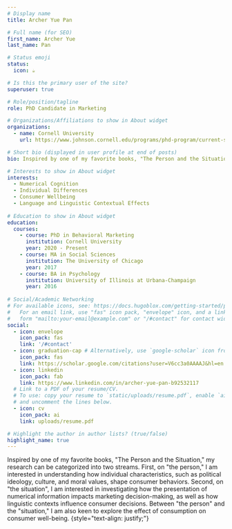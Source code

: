 ```yaml
---
# Display name
title: Archer Yue Pan

# Full name (for SEO)
first_name: Archer Yue
last_name: Pan

# Status emoji
status:
  icon: ☕️

# Is this the primary user of the site?
superuser: true

# Role/position/tagline
role: PhD Candidate in Marketing

# Organizations/Affiliations to show in About widget
organizations:
  - name: Cornell University
    url: https://www.johnson.cornell.edu/programs/phd-program/current-students/yp388/

# Short bio (displayed in user profile at end of posts)
bio: Inspired by one of my favorite books, "The Person and the Situation," my research can be categorized into two streams. First, on "the person," I am interested in understanding how individual characteristics, such as political ideology, culture, and moral values, shape consumer behaviors. Second, on "the situation", I am interested in investigating how the presentation of numerical information impacts marketing decision-making, as well as how linguistic contexts influence consumer decisions. Between "the person" and the "situation," I am also keen to explore the effect of consumption on consumer well-being.

# Interests to show in About widget
interests:
  - Numerical Cognition
  - Individual Differences
  - Consumer Wellbeing
  - Language and Linguistic Contextual Effects
    
# Education to show in About widget
education:
  courses:
    - course: PhD in Behavioral Marketing
      institution: Cornell University
      year: 2020 - Present
    - course: MA in Social Sciences
      institution: The University of Chicago
      year: 2017
    - course: BA in Psychology
      institution: University of Illinois at Urbana-Champaign
      year: 2016
      
# Social/Academic Networking
# For available icons, see: https://docs.hugoblox.com/getting-started/page-builder/#icons
#   For an email link, use "fas" icon pack, "envelope" icon, and a link in the
#   form "mailto:your-email@example.com" or "/#contact" for contact widget.
social:
  - icon: envelope
    icon_pack: fas
    link: '/#contact'
  - icon: graduation-cap # Alternatively, use `google-scholar` icon from `ai` icon pack
    icon_pack: fas
    link: https://scholar.google.com/citations?user=V6cc3a0AAAAJ&hl=en
  - icon: linkedin
    icon_pack: fab
    link: https://www.linkedin.com/in/archer-yue-pan-b92532117
  # Link to a PDF of your resume/CV.
  # To use: copy your resume to `static/uploads/resume.pdf`, enable `ai` icons in `params.yaml`,
  # and uncomment the lines below.
  - icon: cv
    icon_pack: ai
    link: uploads/resume.pdf

# Highlight the author in author lists? (true/false)
highlight_name: true
---
```


Inspired by one of my favorite books, "The Person and the Situation," my research can be categorized into two streams. First, on "the person," I am interested in understanding how individual characteristics, such as political ideology, culture, and moral values, shape consumer behaviors. Second, on "the situation", I am interested in investigating how the presentation of numerical information impacts marketing decision-making, as well as how linguistic contexts influence consumer decisions. Between "the person" and the "situation," I am also keen to explore the effect of consumption on consumer well-being.
{style="text-align: justify;"}
